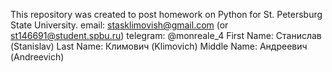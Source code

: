 This repository was created to post homework on Python for St. Petersburg State University.
email: stasklimovish@gmail.com (or st146691@student.spbu.ru)
telegram: @monreale_4
First Name: Станислав (Stanislav)
Last Name: Климович (Klimovich)
Middle Name: Андреевич (Andreevich)

